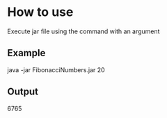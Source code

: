 # How to use
Execute jar file using the command with an argument

## Example
java -jar FibonacciNumbers.jar 20

## Output
6765


